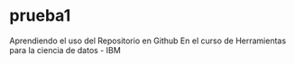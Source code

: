 # prueba1
Aprendiendo el uso del Repositorio en Github
En el curso  de Herramientas para la ciencia de datos - IBM
